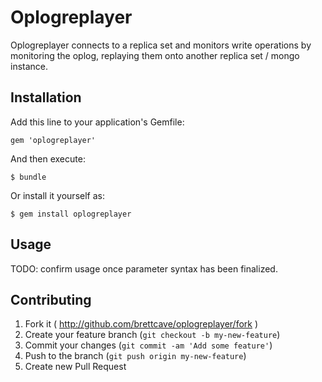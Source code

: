 # Oplogreplayer

Oplogreplayer connects to a replica set and monitors write operations by monitoring the oplog, replaying them
onto another replica set / mongo instance.

## Installation

Add this line to your application's Gemfile:

    gem 'oplogreplayer'

And then execute:

    $ bundle

Or install it yourself as:

    $ gem install oplogreplayer

## Usage

TODO: confirm usage once parameter syntax has been finalized.

## Contributing

1. Fork it ( http://github.com/brettcave/oplogreplayer/fork )
2. Create your feature branch (`git checkout -b my-new-feature`)
3. Commit your changes (`git commit -am 'Add some feature'`)
4. Push to the branch (`git push origin my-new-feature`)
5. Create new Pull Request
